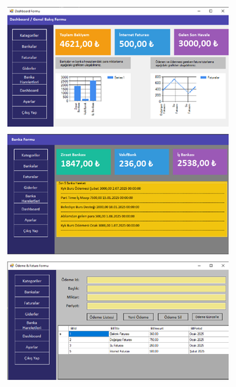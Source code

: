 ![image alt](https://github.com/iremkosar/MyFinancialCrm/blob/a0fa56a036c5aa6826d880be4934159377fb4da3/Screenshot_9.png)

![image alt](https://github.com/iremkosar/MyFinancialCrm/blob/a0fa56a036c5aa6826d880be4934159377fb4da3/Screenshot_10.png)

![image alt](https://github.com/iremkosar/MyFinancialCrm/blob/a0fa56a036c5aa6826d880be4934159377fb4da3/Screenshot_11.png)

